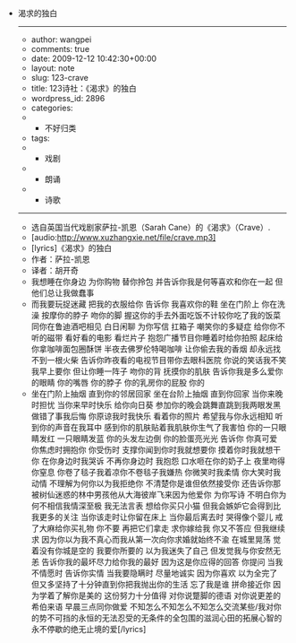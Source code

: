 - 渴求的独白
    - ---
    - author: wangpei
    - comments: true
    - date: 2009-12-12 10:42:30+00:00
    - layout: note
    - slug: 123-crave
    - title: 123诗社：《渴求》的独白
    - wordpress_id: 2896
    - categories:
    - - 不好归类
    - tags:
    - - 戏剧
    - - 朗诵
    - - 诗歌
    - ---
    - 选自英国当代戏剧家萨拉-凯恩（Sarah Cane）的《渴求》（Crave）.
    - [audio:http://www.xuzhangxie.net/file/crave.mp3]
    - [lyrics]《渴求》的独白
    - 作者：萨拉-凯恩
    - 译者：胡开奇
    - 我想睡在你身边 为你购物 替你拎包 并告诉你我是何等喜欢和你在一起 但他们总让我做蠢事
    - 而我要玩捉迷藏 把我的衣服给你 告诉你 我喜欢你的鞋 坐在门阶上 你在洗澡 按摩你的脖子 吻你的脚 握这你的手去外面吃饭不计较你吃了我的饭菜 同你在鲁迪酒吧相见 白日闲聊 为你写信 扛箱子 嘲笑你的多疑症 给你你不听的磁带 看好看的电影 看烂片子 抱怨广播节目你睡着时给你拍照 起床给你拿咖啡面包圈酥饼 半夜去佛罗伦特喝咖啡 让你偷去我的香烟 却永远找不到一根火柴 告诉你昨夜看的电视节目带你去眼科医院 你说的笑话我不笑 我早上要你 但让你睡一阵子 吻你的背 抚摸你的肌肤 告诉你我是多么爱你的眼睛 你的嘴唇 你的脖子 你的乳房你的屁股 你的
    - 坐在门阶上抽烟 直到你的邻居回家 坐在台阶上抽烟 直到你回家 当你来晚时担忧 当你来早时快乐 给你向日葵 参加你的晚会跳舞直跳到我两眼发黑 做错了事我后悔 你原谅我时我快乐 看着你的照片 希望我与你永远相知 听到你的声音在我耳中 感到你的肌肤贴着我肌肤你生气了我害怕 你的一只眼睛发红 一只眼睛发蓝 你的头发左边倒 你的脸蛋亮光光 告诉你 你真可爱 你焦虑时拥抱你 你受伤时 支撑你闻到你时我就想要你 摸着你时我就想干你 在你身边时我哭诉 不再你身边时 我抱怨 口水咂在你的奶子上 夜里吻得你窒息 你卷了毯子我着凉你不卷毯子我嫌热 你微笑时我柔情 你大笑时我动情 不理解为何你以为我拒绝你 不清楚你是谁但依然接受你 还告诉你那被树仙迷惑的林中男孩他从大海彼岸飞来因为他爱你 为你写诗 不明白你为何不相信我情深至极 我无法言表 想给你买只小猫 但我会嫉妒它会得到比我更多的关注 当你该走时让你留在床上 当你最后离去时 哭得像个婴儿 戒了大麻给你买礼物 你不要 再把它们拿走 求你嫁给我 你又不答应 但我继续求 因为你以为我不真心而我从第一次向你求婚就始终不渝 在城里晃荡 觉着没有你城是空的 我要你所要的 以为我迷失了自己 但发觉我与你安然无恙 告诉你我的最坏尽力给你我的最好 因为这是你应得的回答 你提问 当我不情愿时 告诉你实情 当我要隐瞒时 尽量地诚实 因为你喜欢 以为全完了 但又多坚持了十分钟直到你把我抛出你的生活 忘了我是谁 拼命接近你 因为学着了解你是美的 这份努力十分值得 对你说蹩脚的德语 对你说更差的希伯来语 早晨三点同你做爱 不知怎么不知怎么不知怎么交流某些/我对你的势不可挡的永恒的无法忍受的无条件的全包围的滋润心田的拓展心智的永不停歇的绝无止境的爱[/lyrics]
